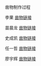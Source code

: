 凿物制作过程

李果 [凿物链接](https://zaowu.fun/p/60629507234c46320e6d2d99)

苗晨龙 [凿物链接](https://zaowu.fun/p/60d07208234c46320e6d42be#top_guid_bar)

史成凯 [凿物链接](https://zaowu.fun/p/60d07208234c46320e6d42be#top_guid_bar)

任一哲 [凿物链接](https://zaowu.fun/p/60d08f74234c46320e6d43fe)

廖宇辉 [凿物链接](https://zaowu.fun/p/6072f707234c46320e6d309b)

